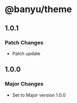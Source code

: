 # @banyu/theme

## 1.0.1

### Patch Changes

- Patch update

## 1.0.0

### Major Changes

- Set to Major version 1.0.0
